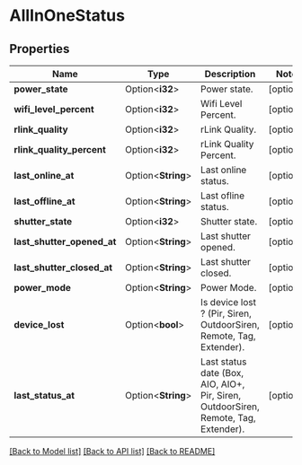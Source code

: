# AllInOneStatus

## Properties

Name | Type | Description | Notes
------------ | ------------- | ------------- | -------------
**power_state** | Option<**i32**> | Power state. | [optional]
**wifi_level_percent** | Option<**i32**> | Wifi Level Percent. | [optional]
**rlink_quality** | Option<**i32**> | rLink Quality. | [optional]
**rlink_quality_percent** | Option<**i32**> | rLink Quality Percent. | [optional]
**last_online_at** | Option<**String**> | Last online status. | [optional]
**last_offline_at** | Option<**String**> | Last ofline status. | [optional]
**shutter_state** | Option<**i32**> | Shutter state. | [optional]
**last_shutter_opened_at** | Option<**String**> | Last shutter opened. | [optional]
**last_shutter_closed_at** | Option<**String**> | Last shutter closed. | [optional]
**power_mode** | Option<**String**> | Power Mode. | [optional]
**device_lost** | Option<**bool**> | Is device lost ? (Pir, Siren, OutdoorSiren, Remote, Tag, Extender). | [optional]
**last_status_at** | Option<**String**> | Last status date (Box, AIO, AIO+, Pir, Siren, OutdoorSiren, Remote, Tag, Extender). | [optional]

[[Back to Model list]](../README.md#documentation-for-models) [[Back to API list]](../README.md#documentation-for-api-endpoints) [[Back to README]](../README.md)



